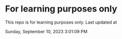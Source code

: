 # For learning purposes only
This repo is for learning purposes only.
Last updated at

Sunday, September 10, 2023 3:01:09 PM

